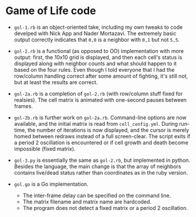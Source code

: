 # Game of Life code

* `gol-1.rb` is an object-oriented take, including my own tweaks to code
  develped with Nick App and Nader Mortazavi. The extremely basic output
  correctly indicates that `0,0` is a neighbor with `0,1` but not `5,5`.

* `gol-2.rb` is a functional (as opposed to OO) implementation with more
  output: first, the 10x10 grid is displayed, and then each cell's
  status is displayed along with neighbor counts and what should happen
  to it based on the four rules.  Even though I told everyone that I had
  the row/column handling correct after some amount of fighting, it's
  still not, but at least the results are correct.

* `gol-2a.rb` is a completion of `gol-2.rb` (with row/column stuff fixed
  for realsies). The cell matrix is animated with one-second pauses
  between frames.

* `gol-2b.rb` is further work on `gol-2a.rb`. Command-line options are now
   available, and the initial matrix is read from `cell_config.yml`. During
   run-time, the number of iterations is now displayed, and the cursor is
   merely homed between redraws instead of a full screen-clear. The script
   exits if a period 2 oscillation is encountered or if cell growth and
   death become impossible (fixed matrix).

* `gol-3.py` is essentially the same as `gol-2.rb`, but implemented in python.
  Besides the language, the main change is that the array of neighbors contains
  live/dead status rather than coordinates as in the ruby version.

* `gol.go` is a Go implementation.
  * The inter-frame delay can be specified on the command line.
  * The matrix filename and matrix name are hardcoded.
  * The program does not detect a fixed matrix or a period 2 oscillation.
